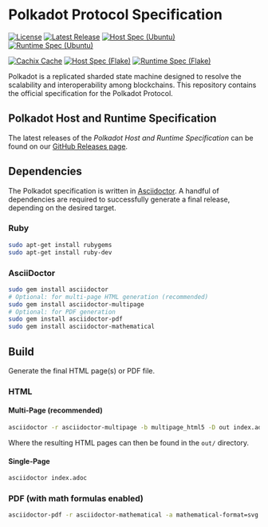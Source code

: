 # Polkadot Protocol Specification

[![License](https://img.shields.io/github/license/w3f/polkadot-spec.svg)](https://github.com/w3f/polkadot-spec/blob/main/LICENSE)
[![Latest Release](https://img.shields.io/github/release/w3f/polkadot-spec.svg)](https://github.com/w3f/polkadot-spec/releases/latest)
[![Host Spec (Ubuntu)](https://github.com/w3f/polkadot-spec/actions/workflows/host-spec.deb.yml/badge.svg)](https://github.com/w3f/polkadot-spec/actions/workflows/host-spec.deb.yml)
[![Runtime Spec (Ubuntu)](https://github.com/w3f/polkadot-spec/actions/workflows/runtime-spec.deb.yml/badge.svg)](https://github.com/w3f/polkadot-spec/actions/workflows/runtime-spec.deb.yml)

[![Cachix Cache](https://img.shields.io/badge/cachix-w3fpkgs-blue.svg)](https://w3fpkgs.cachix.org)
[![Host Spec (Flake)](https://github.com/w3f/polkadot-spec/actions/workflows/host-spec.nix.yml/badge.svg)](https://github.com/w3f/polkadot-spec/actions/workflows/host-spec.nix.yml)
[![Runtime Spec (Flake)](https://github.com/w3f/polkadot-spec/actions/workflows/runtime-spec.nix.yml/badge.svg)](https://github.com/w3f/polkadot-spec/actions/workflows/runtime-spec.nix.yml)

Polkadot is a replicated sharded state machine designed to resolve the scalability and interoperability among blockchains. This repository contains the official specification for the Polkadot Protocol.
 
## Polkadot Host and Runtime Specification

The latest releases of the *Polkadot Host and Runtime Specification* can be found on our [GitHub Releases page](https://github.com/w3f/polkadot-spec/releases).

## Dependencies

The Polkadot specification is written in [Asciidoctor](https://asciidoctor.org/).
A handful of dependencies are required to successfully generate a final release,
depending on the desired target.

### Ruby

```bash
sudo apt-get install rubygems
sudo apt-get install ruby-dev
```

### AsciiDoctor

```bash
sudo gem install asciidoctor
# Optional: for multi-page HTML generation (recommended)
sudo gem install asciidoctor-multipage
# Optional: for PDF generation
sudo gem install asciidoctor-pdf
sudo gem install asciidoctor-mathematical
```

## Build

Generate the final HTML page(s) or PDF file.

### HTML

#### Multi-Page (recommended)

```bash
asciidoctor -r asciidoctor-multipage -b multipage_html5 -D out index.adoc
```

Where the resulting HTML pages can then be found in the `out/` directory.

#### Single-Page

```bash
asciidoctor index.adoc
```

### PDF (with math formulas enabled)

```bash
asciidoctor-pdf -r asciidoctor-mathematical -a mathematical-format=svg index.adoc
````

